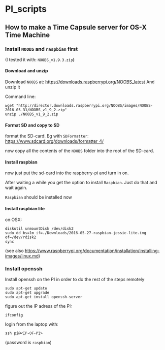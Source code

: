 # PI_scripts

## How to make a Time Capsule server for OS-X Time Machine

### Install `NOOBS` and `raspbian` first
(I tested it with: `NOOBS_v1.9.3.zip`)

#### Download and unzip
Download `NOOBS` at: https://downloads.raspberrypi.org/NOOBS_latest
And unzip it

Command line:
```{r, engine='bash', count_lines}
wget "http://director.downloads.raspberrypi.org/NOOBS/images/NOOBS-2016-05-31/NOOBS_v1_9_2.zip"
unzip ./NOOBS_v1_9_2.zip
```

#### Format SD and copy to SD
format the SD-card. Eg with `SDFormatter`: https://www.sdcard.org/downloads/formatter_4/

now copy all the contents of the `NOOBS` folder into the root of the SD-card.

#### Install raspbian
now just put the sd-card into the raspberry-pi and turn in on.

After waiting a while you get the option to install `Raspbian`. Just do that and wait again.

`Raspbian` should be installed now

#### Install raspbian lite
on OSX:
```
diskutil unmountDisk /dev/disk2
sudo dd bs=1m if=./Downloads/2016-05-27-raspbian-jessie-lite.img of=/dev/rdisk2
sync
```
(see also https://www.raspberrypi.org/documentation/installation/installing-images/linux.md)

### Install openssh
Install openssh on the PI in order to do the rest of the steps remotely
```{r, engine='bash', count_lines}
sudo apt-get update
sudo apt-get upgrade
sudo apt-get install openssh-server
```

figure out the IP adress of the PI:
```{r, engine='bash', count_lines}
ifconfig
```
login from the laptop with:
```{r, engine='bash', count_lines}
ssh pi@<IP-OF-PI>
```
(password is `raspbian`)


